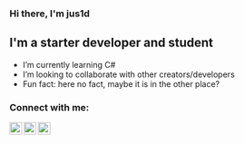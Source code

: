 ### Hi there, I'm jus1d
 
## I'm a starter developer and student
 
- I’m currently learning C#
- I’m looking to collaborate with other creators/developers
- Fun fact: here no fact, maybe it is in the other place?
 
### Connect with me:
 
[<img align="left" alt="jus1d | VK" width="22px" src="https://cdn.jsdelivr.net/npm/simple-icons@v3/icons/vk.svg" />][vk]
[<img align="left" alt="jus1d | Twitter" width="22px" src="https://cdn.jsdelivr.net/npm/simple-icons@v3/icons/twitter.svg" />][twitter]
[<img align="left" alt="jus1d | Instagram" width="22px" src="https://cdn.jsdelivr.net/npm/simple-icons@v3/icons/instagram.svg" />][instagram]
 
[twitter]: https://twitter.com/jus1dq
[instagram]: https://www.instagram.com/jus1dd/?hl=ru
[vk]: https://vk.com/jus1d
